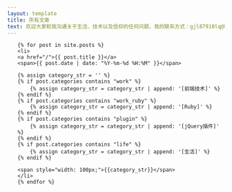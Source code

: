 ```yaml
---
layout: template
title: 所有文章
text: 欢迎大家和我沟通关于生活、技术以及信仰的任何问题，我的联系方式：gjl87910lq@hotmail.com 
---
```

<ul>

	{% for post in site.posts %}
	<li>
	<a href="/">{{ post.title }}</a>
	<span>{{ post.date | date: "%Y-%m-%d %H:%M" }}</span>
	
	{% assign category_str = '' %}
	{% if post.categories contains "work" %}
		{% assign category_str = category_str | append: '[前端技术]' %}
	{% endif %}
	{% if post.categories contains "work_ruby" %}
		{% assign category_str = category_str | append: '[Ruby]' %}
	{% endif %}
	{% if post.categories contains "plugin" %}
		{% assign category_str = category_str | append: '[jQuery插件]' %}
	{% endif %}
	{% if post.categories contains "life" %}
		{% assign category_str = category_str | append: '[生活]' %}
	{% endif %}
	
	<span style="width: 100px;">{{category_str}}</span>
	</li>
	{% endfor %}
</ul>